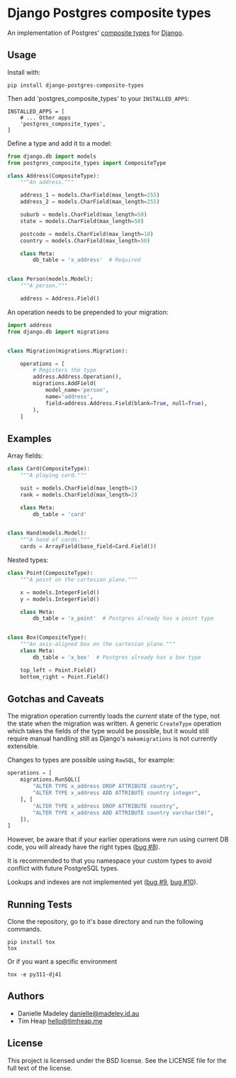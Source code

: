 # Django Postgres composite types

An implementation of Postgres' [composite types](http://www.postgresql.org/docs/current/static/rowtypes.html)
for [Django](https://docs.djangoproject.com/en/1.9/).

## Usage

Install with:

    pip install django-postgres-composite-types

Then add 'postgres_composite_types' to your `INSTALLED_APPS`:

    INSTALLED_APPS = [
        # ... Other apps
        'postgres_composite_types',
    ]

Define a type and add it to a model:

```python
from django.db import models
from postgres_composite_types import CompositeType

class Address(CompositeType):
    """An address."""

    address_1 = models.CharField(max_length=255)
    address_2 = models.CharField(max_length=255)

    suburb = models.CharField(max_length=50)
    state = models.CharField(max_length=50)

    postcode = models.CharField(max_length=10)
    country = models.CharField(max_length=50)

    class Meta:
        db_table = 'x_address'  # Required


class Person(models.Model):
    """A person."""

    address = Address.Field()
```

An operation needs to be prepended to your migration:

```python
import address
from django.db import migrations


class Migration(migrations.Migration):

    operations = [
        # Registers the type
        address.Address.Operation(),
        migrations.AddField(
            model_name='person',
            name='address',
            field=address.Address.Field(blank=True, null=True),
        ),
    ]
```

## Examples

Array fields:

```python
class Card(CompositeType):
    """A playing card."""

    suit = models.CharField(max_length=1)
    rank = models.CharField(max_length=2)

    class Meta:
        db_table = 'card'


class Hand(models.Model):
    """A hand of cards."""
    cards = ArrayField(base_field=Card.Field())
```

Nested types:

```python
class Point(CompositeType):
    """A point on the cartesian plane."""

    x = models.IntegerField()
    y = models.IntegerField()

    class Meta:
        db_table = 'x_point'  # Postgres already has a point type


class Box(CompositeType):
    """An axis-aligned box on the cartesian plane."""
    class Meta:
        db_table = 'x_box'  # Postgres already has a box type

    top_left = Point.Field()
    bottom_right = Point.Field()
```

## Gotchas and Caveats

The migration operation currently loads the _current_ state of the type, not
the state when the migration was written. A generic `CreateType` operation
which takes the fields of the type would be possible, but it would still
require manual handling still as Django's `makemigrations` is not currently
extensible.

Changes to types are possible using `RawSQL`, for example:

```python
operations = [
    migrations.RunSQL([
        "ALTER TYPE x_address DROP ATTRIBUTE country",
        "ALTER TYPE x_address ADD ATTRIBUTE country integer",
    ], [
        "ALTER TYPE x_address DROP ATTRIBUTE country",
        "ALTER TYPE x_address ADD ATTRIBUTE country varchar(50)",
    ]),
]
```

However, be aware that if your earlier operations were run using current DB
code, you will already have the right types
([bug #8](https://github.com/danni/django-postgres-composite-types/issues/8)).

It is recommended to that you namespace your custom types to avoid conflict
with future PostgreSQL types.

Lookups and indexes are not implemented yet
([bug #9](https://github.com/danni/django-postgres-composite-types/issues/9),
[bug #10](https://github.com/danni/django-postgres-composite-types/issues/10)).

## Running Tests

Clone the repository, go to it's base directory and run the following commands.

    pip install tox
    tox

Or if you want a specific environment

    tox -e py311-dj41

## Authors

-   Danielle Madeley <danielle@madeley.id.au>
-   Tim Heap <hello@timheap.me>

## License

This project is licensed under the BSD license.
See the LICENSE file for the full text of the license.
